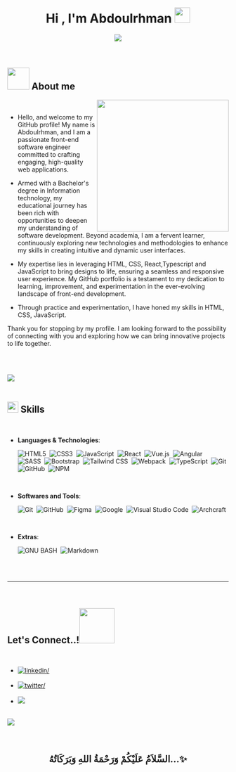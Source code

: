 
<h1 align="center"><b>Hi , I'm Abdoulrhman </b><img src="https://media.giphy.com/media/hvRJCLFzcasrR4ia7z/giphy.gif" width="35"></h1>

<p align="center">
  <img src="https://readme-typing-svg.herokuapp.com?font=Time+New+Roman&color=cyan&size=25&center=true&vCenter=true&width=600&height=100&lines=Assalamu+Alaikum+Warahmatullah..&hearts;++;Self-taught+Front-End+Developer,;Computer+Science+Student,;CTF+Newbie,;Active+Learner/Researcher,;Love+to+learn+new+stuffs..<3">
</p>


<br>



	
## <picture><img src = "./assets/mdImages/about_me.gif" width = 50px></picture> **About me**

<picture>
  <source media="(max-width: 767px)" srcset="">
  <img align="right" alt="" src="./assets/mdImages/programming.svg" width=300px>
</picture>

<br>


- Hello, and welcome to my GitHub profile! My name is Abdoulrhman, and I am a passionate front-end software engineer committed to crafting engaging, high-quality web applications. 

- Armed with a Bachelor's degree in Information technology, my educational journey has been rich with opportunities to deepen my understanding of software development. Beyond academia, I am a fervent learner, continuously exploring new technologies and methodologies to enhance my skills in creating intuitive and dynamic user interfaces.

- My expertise lies in leveraging HTML, CSS, React,Typescript and JavaScript to bring designs to life, ensuring a seamless and responsive user experience. My GitHub portfolio is a testament to my dedication to learning, improvement, and experimentation in the ever-evolving landscape of front-end development.

-  Through practice and experimentation, I have honed my skills in HTML, CSS, JavaScript.

 Thank you for stopping by my profile. I am looking forward to the possibility of connecting with you and exploring how we can bring innovative projects to life together.

<br><br>

<img src="https://user-images.githubusercontent.com/73097560/115834477-dbab4500-a447-11eb-908a-139a6edaec5c.gif"><br><br>

## <img src="https://media2.giphy.com/media/QssGEmpkyEOhBCb7e1/giphy.gif?cid=ecf05e47a0n3gi1bfqntqmob8g9aid1oyj2wr3ds3mg700bl&rid=giphy.gif" width ="25"><b> Skills</b>
<br>

<p align="center">

- **Languages & Technologies**:

    ![HTML5](https://img.shields.io/badge/HTML5%20-%23E34F26.svg?style=for-the-badge&logo=html5&logoColor=white)&nbsp;
    ![CSS3](https://img.shields.io/badge/CSS3%20-%231572B6.svg?style=for-the-badge&logo=css3&logoColor=white)&nbsp;
    ![JavaScript](https://img.shields.io/badge/JavaScript%20-%23F7DF1E.svg?style=for-the-badge&logo=javascript&logoColor=black)&nbsp;
    ![React](https://img.shields.io/badge/React%20-%2361DAFB.svg?style=for-the-badge&logo=react&logoColor=black)&nbsp;
    ![Vue.js](https://img.shields.io/badge/Vue.js%20-%234FC08D.svg?style=for-the-badge&logo=vuedotjs&logoColor=white)&nbsp;
    ![Angular](https://img.shields.io/badge/Angular%20-%23DD0031.svg?style=for-the-badge&logo=angular&logoColor=white)&nbsp;
    ![SASS](https://img.shields.io/badge/SASS%20-%23CC6699.svg?style=for-the-badge&logo=sass&logoColor=white)&nbsp;
    ![Bootstrap](https://img.shields.io/badge/Bootstrap%20-%237952B3.svg?style=for-the-badge&logo=bootstrap&logoColor=white)&nbsp;
    ![Tailwind CSS](https://img.shields.io/badge/Tailwind_CSS%20-%2338B2AC.svg?style=for-the-badge&logo=tailwind-css&logoColor=white)&nbsp;
    ![Webpack](https://img.shields.io/badge/Webpack%20-%238DD6F9.svg?style=for-the-badge&logo=webpack&logoColor=black)&nbsp;
    ![TypeScript](https://img.shields.io/badge/TypeScript%20-%233178C6.svg?style=for-the-badge&logo=typescript&logoColor=white)&nbsp;
    ![Git](https://img.shields.io/badge/Git%20-%23F05032.svg?style=for-the-badge&logo=git&logoColor=white)&nbsp;
    ![GitHub](https://img.shields.io/badge/GitHub%20-%23121011.svg?style=for-the-badge&logo=github&logoColor=white)&nbsp;
    ![NPM](https://img.shields.io/badge/NPM%20-%23CB3837.svg?style=for-the-badge&logo=npm&logoColor=white)&nbsp;


<br>   
    

- **Softwares and Tools**:

    ![Git](https://img.shields.io/badge/git-%23F05033.svg?style=for-the-badge&logo=git&logoColor=white)&nbsp;
    ![GitHub](https://img.shields.io/badge/github-%23121011.svg?style=for-the-badge&logo=github&logoColor=white)&nbsp;
    ![Figma](https://img.shields.io/badge/Figma-F24E1E?style=for-the-badge&logo=figma&logoColor=white)&nbsp;
    ![Google](https://img.shields.io/badge/google-%234285F4.svg?style=for-the-badge&logo=google&logoColor=white)&nbsp;
    ![Visual Studio Code](https://img.shields.io/badge/VS%20Code-0078d7.svg?style=for-the-badge&logo=visual-studio-code&logoColor=white)&nbsp;
    ![Archcraft](https://img.shields.io/badge/Archcraft-%23404d59?style=for-the-badge&logo=archlinux&logoColor=%#1793D1)&nbsp;

<br>

- **Extras**:

    ![GNU BASH](https://img.shields.io/badge/GNU%20Bash-000000?style=for-the-badge&logo=GNU%20Bash&logoColor=white)&nbsp;
    ![Markdown](https://img.shields.io/badge/markdown-%23000000.svg?style=for-the-badge&logo=markdown&logoColor=white)&nbsp;  


</p>

<br>
<br>

-----

<br>



## <b> Let's Connect..!</b><img src="./assets/mdImages/handshake.gif" width ="80">
<br>
<div align='left'>

<ul>

<li>
<a href="https://linkedin.com/in/0xabdulkhalid" target="_blank">
<img src="https://img.shields.io/badge/linkedin:  0xabdulkhalid-0077B5.svg?color=405DE6&style=for-the-badge&logo=linkedin&logoColor=white" alt=linkedin/>
</a>
</li>

<br>

<li>
<a href="https://twitter.com/0xabdulkhalid" target="_blank">
<img src="https://img.shields.io/badge/twitter:  0xabdulkhalid-%2300acee.svg?color=1DA1F2&style=for-the-badge&logo=twitter&logoColor=white" alt=twitter/>
</a>
</li>

<br>

<li>
<a href="mailto:0xabdulkhalid@gmail.com" target="_blank">
<img src="https://img.shields.io/badge/gmail:  0xabdulkhalid-%23EA4335.svg?style=for-the-badge&logo=gmail&logoColor=white" t=mail/>
</a>
</li>
	
</ul>
</div>

<br>
<img src="https://user-images.githubusercontent.com/73097560/115834477-dbab4500-a447-11eb-908a-139a6edaec5c.gif">
<br>
<br>
<br>

<div align='center'>

## <b>السَّلاَمُ عَلَيْكُمْ وَرَحْمَةُ اللهِ وَبَرَكَاتُهُ...✨</b>

</div>
<br>
<br>
